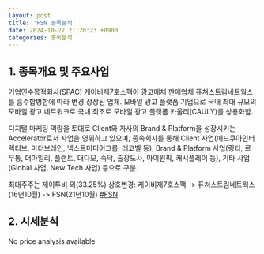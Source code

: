 ```yaml
---
layout: post
title: 'FSN 종목분석'
date: 2024-10-27 21:20:23 +0900
categories: 종목분석
---
```


## 1. 종목개요 및 주요사업

기업인수목적회사(SPAC) 케이비제7호스팩이 광고매체 판매업체 퓨쳐스트림네트웍스를 흡수합병함에 따라 변경 상장된 업체. 모바일 광고 플랫폼 기업으로 국내 최대 규모의 모바일 광고 네트워크로 국내 최초로 모바일 광고 플랫폼 카울리(CAULY)를 상용화함.

디지털 마케팅 역량을 토대로 Client와 자사의 Brand & Platform을 성장시키는 Accelerator로서 사업을 영위하고 있으며, 종속회사를 통해 Client 사업(애드쿠아인터렉티브, 마더브레인, 넥스트미디어그룹, 레코벨 등), Brand & Platform 사업(링티, 르무통, 더마일리, 플랜트, 대다모, 속닥, 출장도사, 마이원픽, 캐시플레이 등), 기타 사업(Global 사업, New Tech 사업) 등으로 구분.

최대주주는 제이투비 외(33.25%) 상호변경: 케이비제7호스팩 -> 퓨쳐스트림네트웍스(16년10월) -> FSN(21년10월)
[#FSN](#)

## 2. 시세분석

No price analysis available
